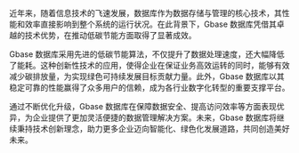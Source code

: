 近年来，随着信息技术的飞速发展，数据库作为数据存储与管理的核心技术，其性能和效率直接影响到整个系统的运行状况。在此背景下，Gbase 数据库凭借其卓越的技术优势，在推动低碳节能方面取得了显著成效。

Gbase 数据库采用先进的低碳节能算法，不仅提升了数据处理速度，还大幅降低了能耗。这种创新性技术的应用，使得企业在保证业务高效运转的同时，能够有效减少碳排放量，为实现绿色可持续发展目标贡献力量。此外，Gbase 数据库以其稳定可靠的性能赢得了众多用户的信赖，成为各行业数字化转型的重要支撑平台。

通过不断优化升级，Gbase 数据库在保障数据安全、提高访问效率等方面表现优异，为企业提供了更加灵活便捷的数据管理解决方案。未来，Gbase 数据库将继续秉持技术创新理念，助力更多企业迈向智能化、绿色化发展道路，共同创造美好未来。